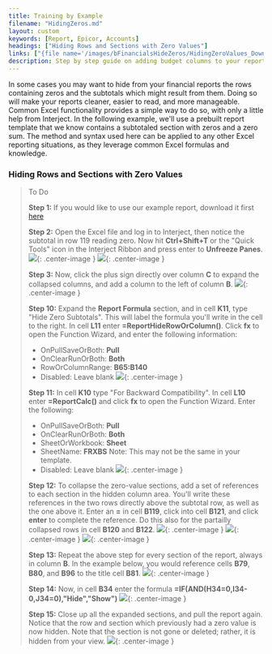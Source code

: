 ```yaml
---
title: Training by Example
filename: "HidingZeros.md"
layout: custom
keywords: [Report, Epicor, Accounts]
headings: ["Hiding Rows and Sections with Zero Values"]
links: ["{file name='/images/bFinancialsHideZeros/HidingZeroValues_Download.xlsx'}"]
description: Step by step guide on adding budget columns to your report templates.
---
```


In some cases you may want to hide from your financial reports the rows containing zeros and the subtotals which might result from them. Doing so will make your reports cleaner, easier to read, and more manageable. Common Excel functionality provides a simple way to do so, with only a little help from Interject. In the following example, we'll use a prebuilt report template that we know contains a subtotaled section with zeros and a zero sum. The method and syntax used here can be applied to any other Excel reporting situations, as they leverage common Excel formulas and knowledge.

### Hiding Rows and Sections with Zero Values

> To Do
>
> **Step 1:** If you would like to use our example report, download it first <a href="/images/bFinancialsHideZeros/HidingZeroValues_Download.xlsx" download>here</a> <!--[here]({file name='/images/bFinancialsHideZeros/HidingZeroValues_Download.xlsx'})-->
>
> **Step 2:** Open the Excel file and log in to Interject, then notice the subtotal in row 119 reading zero. Now hit **Ctrl+Shift+T** or the "Quick Tools" icon in the Interject Ribbon and press enter to **Unfreeze Panes**.
> ![](/images/bFinancialsHideZeros/ZeroRow.png){: .center-image }
> ![](/images/bFinancialsHideZeros/UnfreezePanes.png){: .center-image }
>
> **Step 3:** Now, click the plus sign directly over column **C** to expand the collapsed columns, and add a column to the left of column **B**.
> ![](/images/bFinancialsHideZeros/InsertColumn.png){: .center-image }
>
> **Step 10:** Expand the **Report Formula** section, and in cell **K11**, type "Hide Zero Subtotals". This will label the formula you'll write in the cell to the right. In cell **L11** enter **=ReportHideRowOrColumn()**. Click **fx** to open the Function Wizard, and enter the following information:
> - OnPullSaveOrBoth: **Pull**
> - OnClearRunOrBoth: **Both**
> - RowOrColumnRange: **B65:B140**
> - Disabled: Leave blank
> ![](/images/bFinancialsHideZeros/ReportRowHideParams.png){: .center-image }
>
> **Step 11:** In cell **K10** type "For Backward Compatibility". In cell **L10** enter **=ReportCalc()** and click **fx** to open the Function Wizard. Enter the following:
> - OnPullSaveOrBoth: **Pull**
> - OnClearRunOrBoth: **Both**
> - SheetOrWorkbook: **Sheet**
> - SheetName: **FRXBS** Note: This may not be the same in your template.
> - Disabled: Leave blank
> ![](/images/bFinancialsHideZeros/ReportCalcParams.png){: .center-image }
>
> **Step 12:** To collapse the zero-value sections, add a set of references to each section in the hidden column area. You'll write these references in the two rows directly above the subtotal row, as well as the one above it. Enter an **=** in cell **B119**, click into cell **B121**, and click **enter** to complete the reference. Do this also for the partailly collapsed rows in cell **B120** and **B122**.
> ![](/images/bFinancialsHideZeros/CellRef1.png){: .center-image }
> ![](/images/bFinancialsHideZeros/CellRef2.png){: .center-image }
> ![](/images/bFinancialsHideZeros/CellRef2.png){: .center-image }
>
> **Step 13:** Repeat the above step for every section of the report, always in column **B**. In the example below, you would reference cells **B79**, **B80**, and **B96** to the title cell **B81**.
> ![](/images/bFinancialsHideZeros/CellRefExample2.png){: .center-image }
>
> **Step 14:** Now, in cell **B34** enter the formula **=IF(AND(H34=0,I34-0,J34=0),"Hide","Show")**
> ![](/images/bFinancialsHideZeros/FormatDetailRange.png){: .center-image }
>
> **Step 15:** Close up all the expanded sections, and pull the report again. Notice that the row and section which previously had a zero value is now hidden. Note that the section is not gone or deleted; rather, it is hidden from your view.
> ![](/images/bFinancialsHideZeros/NoZeroResult.png){: .center-image }
>
